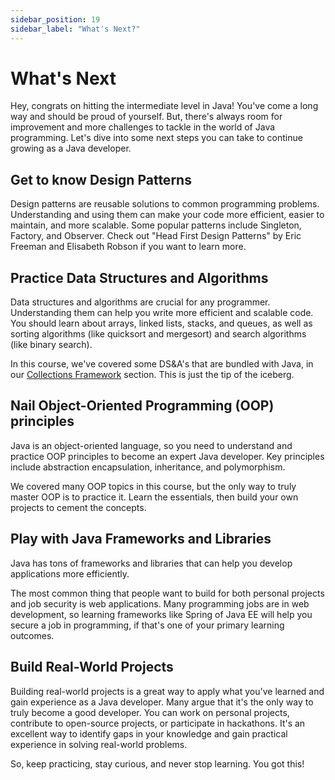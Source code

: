 ```yaml
---
sidebar_position: 19
sidebar_label: "What's Next?"
---
```


# What's Next

Hey, congrats on hitting the intermediate level in Java! You've come a long way and should be proud of yourself. But, there's always room for improvement and more challenges to tackle in the world of Java programming. Let's dive into some next steps you can take to continue growing as a Java developer.

## Get to know Design Patterns

Design patterns are reusable solutions to common programming problems. Understanding and using them can make your code more efficient, easier to maintain, and more scalable. Some popular patterns include Singleton, Factory, and Observer. Check out "Head First Design Patterns" by Eric Freeman and Elisabeth Robson if you want to learn more.

## Practice Data Structures and Algorithms

Data structures and algorithms are crucial for any programmer. Understanding them can help you write more efficient and scalable code. You should learn about arrays, linked lists, stacks, and queues, as well as sorting algorithms (like quicksort and mergesort) and search algorithms (like binary search).

In this course, we've covered some DS&A's that are bundled with Java, in our [Collections Framework](./collections/collections-intro) section. This is just the tip of the iceberg.

## Nail Object-Oriented Programming (OOP) principles

Java is an object-oriented language, so you need to understand and practice OOP principles to become an expert Java developer. Key principles include abstraction encapsulation, inheritance, and polymorphism.

We covered many OOP topics in this course, but the only way to truly master OOP is to practice it. Learn the essentials, then build your own projects to cement the concepts.

## Play with Java Frameworks and Libraries

Java has tons of frameworks and libraries that can help you develop applications more efficiently.

The most common thing that people want to build for both personal projects and job security is web applications. Many programming jobs are in web development, so learning frameworks like Spring of Java EE will help you secure a job in programming, if that's one of your primary learning outcomes.

## Build Real-World Projects

Building real-world projects is a great way to apply what you've learned and gain experience as a Java developer. Many argue that it's the only way to truly become a good developer. You can work on personal projects, contribute to open-source projects, or participate in hackathons. It's an excellent way to identify gaps in your knowledge and gain practical experience in solving real-world problems.

So, keep practicing, stay curious, and never stop learning. You got this!
